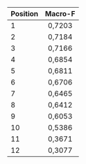 | **Position**          | **Macro-F** |
|-------------------|:-------:|
|                 1 |  0,7203 |
|                 2 |  0,7184 |
|                 3 |  0,7166 |
|                 4 |  0,6854 |
|                 5 |  0,6811 |
|                 6 |  0,6706 |
|                 7 |  0,6465 |
|                 8 |  0,6412 |
|                 9 |  0,6053 |
|                10 |  0,5386 |
|                11 |  0,3671 |
|                12 |  0,3077 |